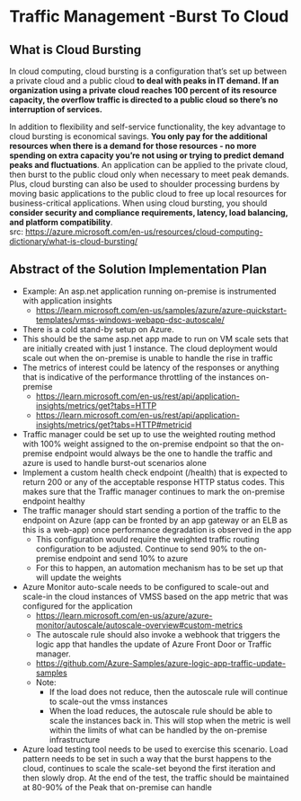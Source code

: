 # Traffic Management -Burst To Cloud

## What is Cloud Bursting
In cloud computing, cloud bursting is a configuration that’s set up between a private cloud and a public cloud **to deal with peaks in IT demand. If an organization using a private cloud reaches 100 percent of its resource capacity, the overflow traffic is directed to a public cloud so there’s no interruption of services.**

In addition to flexibility and self-service functionality, the key advantage to cloud bursting is economical savings. **You only pay for the additional resources when there is a demand for those resources - no more spending on extra capacity you’re not using or trying to predict demand peaks and fluctuations**. An application can be applied to the private cloud, then burst to the public cloud only when necessary to meet peak demands. Plus, cloud bursting can also be used to shoulder processing burdens by moving basic applications to the public cloud to free up local resources for business-critical applications. When using cloud bursting, you should **consider security and compliance requirements, latency, load balancing, and platform compatibility**.  
src: https://azure.microsoft.com/en-us/resources/cloud-computing-dictionary/what-is-cloud-bursting/  

## Abstract of the Solution Implementation Plan
- Example: An asp.net application running on-premise is instrumented with application insights
  - https://learn.microsoft.com/en-us/samples/azure/azure-quickstart-templates/vmss-windows-webapp-dsc-autoscale/
- There is a cold stand-by setup on Azure.
-  This should be the same asp.net app made to run on VM scale sets that are initially created with just 1 instance. The cloud deployment would scale out when the on-premise is unable to handle the rise in traffic
- The metrics of interest could be latency of the responses or anything that is indicative of the performance throttling of the instances on-premise
  - https://learn.microsoft.com/en-us/rest/api/application-insights/metrics/get?tabs=HTTP
  - https://learn.microsoft.com/en-us/rest/api/application-insights/metrics/get?tabs=HTTP#metricid
-  Traffic manager could be set up to use the weighted routing method with 100% weight assigned to the on-premise endpoint so that the on-premise endpoint would always be the one to handle the traffic and azure is used to handle burst-out scenarios alone
- Implement a custom health check endpoint (/health) that is expected to return 200 or any of the acceptable response HTTP status codes. This makes sure that the Traffic manager continues to mark the on-premise endpoint healthy
- The traffic manager should start sending a portion of the traffic to the endpoint on Azure (app can be fronted by an app gateway or an ELB as this is a web-app) once performance degradation is observed in the app 
  - This configuration would require the weighted traffic routing configuration to be adjusted. Continue to send 90% to the on-premise endpoint and send 10% to azure
  - For this to happen, an automation mechanism has to be set up that will update the weights
- Azure Monitor auto-scale needs to be configured to scale-out and scale-in the cloud instances of VMSS based on the app metric that was configured for the application
  - https://learn.microsoft.com/en-us/azure/azure-monitor/autoscale/autoscale-overview#custom-metrics  
  - The autoscale rule should also invoke a webhook that triggers the logic app that handles the update of Azure Front Door or Traffic manager. 
  - https://github.com/Azure-Samples/azure-logic-app-traffic-update-samples
  - Note: 
      - If the load does not reduce, then the autoscale rule will continue to scale-out the vmss instances
      - When the load reduces, the autoscale rule should be able to scale the instances back in. This will stop when the metric is well within the limits of what can be handled by the on-premise infrastructure
- Azure load testing tool needs to be used to exercise this scenario. Load pattern needs to be set in such a way that the burst happens to the cloud, continues to scale the scale-set beyond the first iteration and then slowly drop. At the end of the test, the traffic should be maintained at 80-90% of the Peak that on-premise can handle
